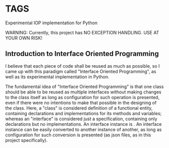 # TAGS

 Experimental IOP implementation for Python

 WARNING: Currently, this project has NO EXCEPTION HANDLING. USE AT YOUR OWN RISK!

 ## Introduction to Interface Oriented Programming

I believe that each piece of code shall be reused as much as possible, so I came up with this paradigm called "Interface Oriented Programming", as well as its experimental implementation in Python.

The fundamental idea of "Interface Oriented Programming" is that one class should be able to be reused as multiple interfaces without making changes to the class itself as long as configuration for such operation is presented, even if there were no intentions to make that possible in the designing of the class. Here, a "class" is considered definition of a functional entity, containing declarations and implementations for its methods and variables; whereas an "interface" is considered just a specification, containing only declarations but no implementations. An interface instance is . An interface instance can be easily converted to another instance of another, as long as configuration for such conversion is presented (as json files, as in this project specifically).
